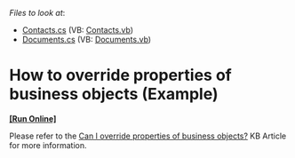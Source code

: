 <!-- default file list -->
*Files to look at*:

* [Contacts.cs](./CS/WinWebSolution.Module/Contacts.cs) (VB: [Contacts.vb](./VB/WinWebSolution.Module/Contacts.vb))
* [Documents.cs](./CS/WinWebSolution.Module/Documents.cs) (VB: [Documents.vb](./VB/WinWebSolution.Module/Documents.vb))
<!-- default file list end -->
# How to override properties of business objects (Example)
<!-- run online -->
**[[Run Online]](https://codecentral.devexpress.com/e1753/)**
<!-- run online end -->


<p>Please refer to the <a href="https://www.devexpress.com/Support/Center/p/K18270">Can I override properties of business objects?</a> KB Article for more information.</p>

<br/>


